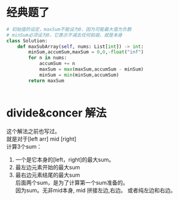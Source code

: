 # 经典题了
```py
# 初始值的设定，maxSum不能设为0，因为可能最大值为负数
# minSum必须设为0，它表示不减去任何前缀，就是本身
class Solution:
    def maxSubArray(self, nums: List[int]) -> int:
        minSum,accumSum,maxSum = 0,0,-float("inf")
        for n in nums:
            accumSum += n
            maxSum = max(maxSum,accumSum - minSum)
            minSum = min(minSum,accumSum)
        return maxSum
            
```

# divide&concer 解法
这个解法之前也写过。  
就是对于[left arr] mid [right]  
计算3个sum：
1. 一个是它本身的[left，right]的最大sum。
2. 最左边元素开始的最大sum
3. 最右边元素结尾的最大sum  
后面两个sum，是为了计算第一个sum准备的。  
因为sum。无非mid本身, mid 拼接左边,右边。 或者纯左边和右边。